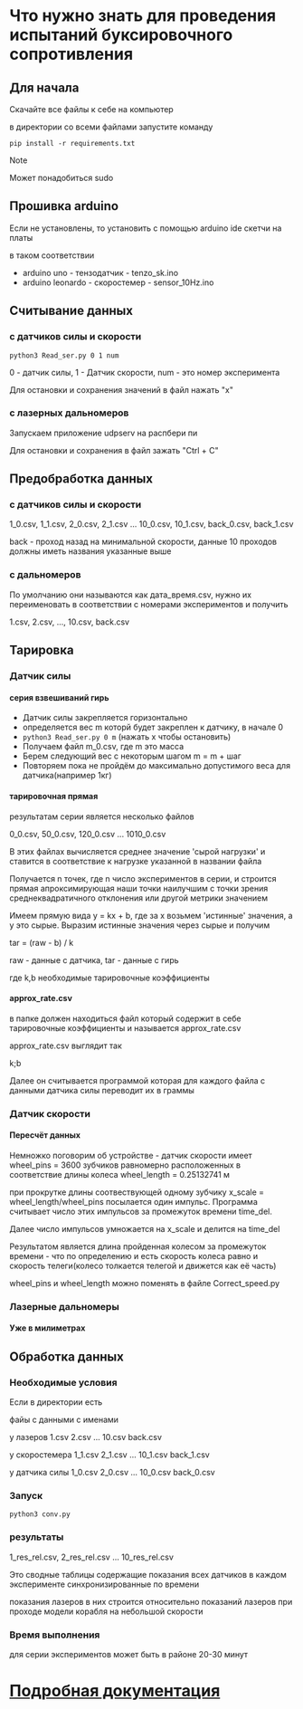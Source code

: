 # Что нужно знать для проведения испытаний буксировочного сопротивления

## Для начала

Скачайте все файлы к себе на компьютер

в директории со всеми файлами запустите команду

`pip install -r requirements.txt`

> [!NOTE]
> Может понадобиться sudo

## Прошивка arduino

Если не установлены, то установить с помощью arduino ide скетчи на платы

в таком соответствии

- arduino uno - тензодатчик - tenzo_sk.ino
- arduino leonardo - скоростемер - sensor_10Hz.ino

## Считывание данных

### с датчиков силы и скорости

`python3 Read_ser.py 0 1 num`

0 - датчик силы, 1 - Датчик скорости, num - это номер эксперимента

Для остановки и сохранения значений в файл нажать "x"

### с лазерных дальномеров

Запускаем приложение udpserv на распбери пи

Для остановки и сохранения в файл зажать "Ctrl + C"

## Предобработка данных

### с датчиков силы и скорости

1_0.csv, 1_1.csv, 2_0.csv, 2_1.csv ... 10_0.csv, 10_1.csv, back_0.csv, back_1.csv

back - проход назад на минимальной скорости, данные 10 проходов должны иметь названия указанные выше

### с дальномеров

По умолчанию они называются как дата_время.csv, нужно их переименовать в соответствии с номерами экспериментов и получить

1.csv, 2.csv, ..., 10.csv, back.csv

## Тарировка 

### Датчик силы

#### серия взвешиваний гирь

- Датчик силы закрепляется горизонтально
- определяется вес m которй будет закреплен к датчику, в начале 0
- `python3 Read_ser.py 0 m` (нажать x чтобы остановить)
- Получаем файл m_0.csv, где m это масса
- Берем следующий вес с некоторым шагом m = m + шаг
- Повторяем пока не пройдём до максимально допустимого веса для датчика(например 1кг)

#### тарировочная прямая
результатам серии является несколько файлов

0_0.csv, 50_0.csv, 120_0.csv ... 1010_0.csv

В этих файлах вычисляется среднее значение 'сырой нагрузки' и ставится в соответствие к нагрузке указанной в названии файла

Получается n точек, где n число экспериментов в серии, и строится прямая апроксимирующая наши точки наилучшим с точки зрения среднеквадратичного отклонения или другой метрики значением

Имеем прямую вида y = kx + b, где за x возьмем 'истинные' значения, а y это сырые. Выразим истинные значения через сырые и получим

tar = (raw - b) / k

raw - данные с датчика, tar - данные с гирь

где k,b необходимые тарировочные коэффициенты

#### approx_rate.csv
в папке должен находиться файл который содержит в себе тарировочные коэффициенты и называется approx_rate.csv

approx_rate.csv выглядит так 

k;b

Далее он считывается программой которая для каждого файла с данными датчика силы переводит их в граммы

### Датчик скорости

#### Пересчёт данных

Немножко поговорим об устройстве - датчик скорости имеет wheel_pins = 3600 зубчиков равномерно расположенных в соответствие длины колеса wheel_length = 0.25132741 м

при прокрутке длины соотвествующей одному зубчику x_scale = wheel_length/wheel_pins посылается один импульс. Программа считывает число этих импульсов за промежуток времени time_del.

Далее число импульсов умножается на x_scale и делится на time_del 

Результатом является длина пройденная колесом за промежуток времени - что по определению и есть скорость колеса равно и скорость телеги(колесо толкается телегой и движется как её часть)

wheel_pins и wheel_length можно поменять в файле Correct_speed.py

### Лазерные дальномеры 

#### Уже в милиметрах

## Обработка данных

### Необходимые условия 

Если в директории есть 

файы с данными с именами

у лазеров 1.csv 2.csv ... 10.csv back.csv

у скоростемера 1_1.csv 2_1.csv ... 10_1.csv back_1.csv

у датчика силы 1_0.csv 2_0.csv ... 10_0.csv back_0.csv

### Запуск

`python3 conv.py `

### результаты

1_res_rel.csv, 2_res_rel.csv ... 10_res_rel.csv

Это сводные таблицы содержащие показания всех датчиков в каждом эксперименте синхронизированные по времени

показания лазеров в них строится относительно показаний лазеров при проходе модели корабля на небольшой скорости

### Время выполнения

для серии экспериментов может быть в районе 20-30 минут

# [Подробная документация](docs.md)













